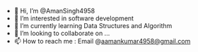 - 👋 Hi, I’m @AmanSingh4958
- 👀 I’m interested in software development
- 🌱 I’m currently learning Data Structures and Algorithm
- 💞️ I’m looking to collaborate on ...
- 📫 How to reach me : Email @aamankumar4958@gmail.com

<!---
AmanSingh4958/AmanSingh4958 is a ✨ special ✨ repository because its `README.md` (this file) appears on your GitHub profile.
You can click the Preview link to take a look at your changes.
--->
